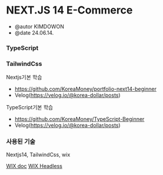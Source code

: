 # NEXT.JS 14 E-Commerce

- @autor KIMDOWON
- @date 24.06.14.

### TypeScript

### TailwindCss

Nextjs기본 학습

- https://github.com/KoreaMoney/portfolio-next14-beginner
- Velog(https://velog.io/@korea-dollar/posts)

TypeScript기본 학습

- https://github.com/KoreaMoney/TypeScript-Beginner
- Velog(https://velog.io/@korea-dollar/posts)

### 사용된 기술

Nextjs14, TailwindCss, wix

<a href="https://dev.wix.com/docs/go-headless/coding/java-script-sdk/visitors-and-members/create-a-client-with-oauth">WIX doc</a>
<a href="https://www.wix.com/studio/developers/headless">WIX Headless</a>
